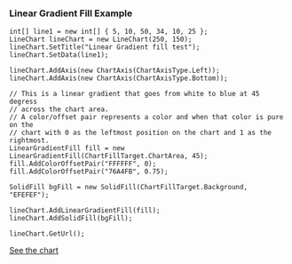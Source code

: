 ### Linear Gradient Fill Example ###
```
int[] line1 = new int[] { 5, 10, 50, 34, 10, 25 };
LineChart lineChart = new LineChart(250, 150);
lineChart.SetTitle("Linear Gradient fill test");
lineChart.SetData(line1);

lineChart.AddAxis(new ChartAxis(ChartAxisType.Left));
lineChart.AddAxis(new ChartAxis(ChartAxisType.Bottom));

// This is a linear gradient that goes from white to blue at 45 degress 
// across the chart area.
// A color/offset pair represents a color and when that color is pure on the 
// chart with 0 as the leftmost position on the chart and 1 as the rightmost.
LinearGradientFill fill = new LinearGradientFill(ChartFillTarget.ChartArea, 45);
fill.AddColorOffsetPair("FFFFFF", 0);
fill.AddColorOffsetPair("76A4FB", 0.75);

SolidFill bgFill = new SolidFill(ChartFillTarget.Background, "EFEFEF");

lineChart.AddLinearGradientFill(fill);
lineChart.AddSolidFill(bgFill);

lineChart.GetUrl();
```
[See the chart](http://chart.apis.google.com/chart?cht=lc&chs=250x150&chd=s:FKyiKZ&chtt=Linear+Gradient+fill+test&chf=bg,s,EFEFEF|c,lg,45,FFFFFF,0,76A4FB,0.75&chxt=y,x&chxl=0:|1:&chxp=&chxr=&chxs=)